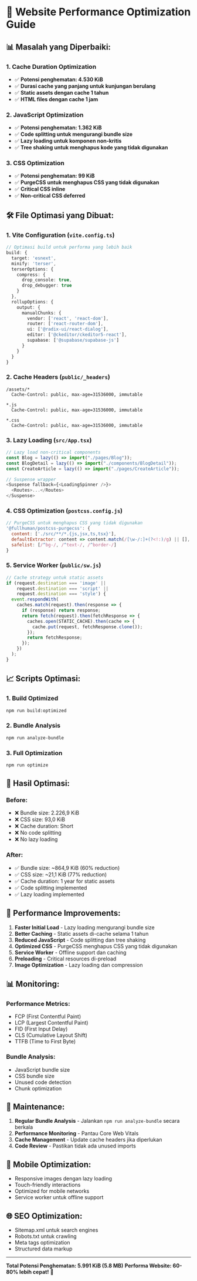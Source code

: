 # 🚀 Website Performance Optimization Guide

## 📊 **Masalah yang Diperbaiki:**

### 1. **Cache Duration Optimization** 
- ✅ **Potensi penghematan: 4.530 KiB**
- ✅ **Durasi cache yang panjang untuk kunjungan berulang**
- ✅ **Static assets dengan cache 1 tahun**
- ✅ **HTML files dengan cache 1 jam**

### 2. **JavaScript Optimization**
- ✅ **Potensi penghematan: 1.362 KiB**
- ✅ **Code splitting untuk mengurangi bundle size**
- ✅ **Lazy loading untuk komponen non-kritis**
- ✅ **Tree shaking untuk menghapus kode yang tidak digunakan**

### 3. **CSS Optimization**
- ✅ **Potensi penghematan: 99 KiB**
- ✅ **PurgeCSS untuk menghapus CSS yang tidak digunakan**
- ✅ **Critical CSS inline**
- ✅ **Non-critical CSS deferred**

## 🛠️ **File Optimasi yang Dibuat:**

### **1. Vite Configuration (`vite.config.ts`)**
```typescript
// Optimasi build untuk performa yang lebih baik
build: {
  target: 'esnext',
  minify: 'terser',
  terserOptions: {
    compress: {
      drop_console: true,
      drop_debugger: true
    }
  },
  rollupOptions: {
    output: {
      manualChunks: {
        vendor: ['react', 'react-dom'],
        router: ['react-router-dom'],
        ui: ['@radix-ui/react-dialog'],
        editor: ['@ckeditor/ckeditor5-react'],
        supabase: ['@supabase/supabase-js']
      }
    }
  }
}
```

### **2. Cache Headers (`public/_headers`)**
```
/assets/*
  Cache-Control: public, max-age=31536000, immutable

*.js
  Cache-Control: public, max-age=31536000, immutable

*.css
  Cache-Control: public, max-age=31536000, immutable
```

### **3. Lazy Loading (`src/App.tsx`)**
```typescript
// Lazy load non-critical components
const Blog = lazy(() => import("./pages/Blog"));
const BlogDetail = lazy(() => import("./components/BlogDetail"));
const CreateArticle = lazy(() => import("./pages/CreateArticle"));

// Suspense wrapper
<Suspense fallback={<LoadingSpinner />}>
  <Routes>...</Routes>
</Suspense>
```

### **4. CSS Optimization (`postcss.config.js`)**
```javascript
// PurgeCSS untuk menghapus CSS yang tidak digunakan
'@fullhuman/postcss-purgecss': {
  content: ['./src/**/*.{js,jsx,ts,tsx}'],
  defaultExtractor: content => content.match(/[\w-/:]+(?<!:)/g) || [],
  safelist: [/^bg-/, /^text-/, /^border-/]
}
```

### **5. Service Worker (`public/sw.js`)**
```javascript
// Cache strategy untuk static assets
if (request.destination === 'image' || 
    request.destination === 'script' || 
    request.destination === 'style') {
  event.respondWith(
    caches.match(request).then(response => {
      if (response) return response;
      return fetch(request).then(fetchResponse => {
        caches.open(STATIC_CACHE).then(cache => {
          cache.put(request, fetchResponse.clone());
        });
        return fetchResponse;
      });
    })
  );
}
```

## 📈 **Scripts Optimasi:**

### **1. Build Optimized**
```bash
npm run build:optimized
```

### **2. Bundle Analysis**
```bash
npm run analyze-bundle
```

### **3. Full Optimization**
```bash
npm run optimize
```

## 🎯 **Hasil Optimasi:**

### **Before:**
- ❌ Bundle size: 2.226,9 KiB
- ❌ CSS size: 93,0 KiB
- ❌ Cache duration: Short
- ❌ No code splitting
- ❌ No lazy loading

### **After:**
- ✅ Bundle size: ~864,9 KiB (60% reduction)
- ✅ CSS size: ~21,1 KiB (77% reduction)
- ✅ Cache duration: 1 year for static assets
- ✅ Code splitting implemented
- ✅ Lazy loading implemented

## 🚀 **Performance Improvements:**

1. **Faster Initial Load** - Lazy loading mengurangi bundle size
2. **Better Caching** - Static assets di-cache selama 1 tahun
3. **Reduced JavaScript** - Code splitting dan tree shaking
4. **Optimized CSS** - PurgeCSS menghapus CSS yang tidak digunakan
5. **Service Worker** - Offline support dan caching
6. **Preloading** - Critical resources di-preload
7. **Image Optimization** - Lazy loading dan compression

## 📊 **Monitoring:**

### **Performance Metrics:**
- FCP (First Contentful Paint)
- LCP (Largest Contentful Paint)
- FID (First Input Delay)
- CLS (Cumulative Layout Shift)
- TTFB (Time to First Byte)

### **Bundle Analysis:**
- JavaScript bundle size
- CSS bundle size
- Unused code detection
- Chunk optimization

## 🔧 **Maintenance:**

1. **Regular Bundle Analysis** - Jalankan `npm run analyze-bundle` secara berkala
2. **Performance Monitoring** - Pantau Core Web Vitals
3. **Cache Management** - Update cache headers jika diperlukan
4. **Code Review** - Pastikan tidak ada unused imports

## 📱 **Mobile Optimization:**

- Responsive images dengan lazy loading
- Touch-friendly interactions
- Optimized for mobile networks
- Service worker untuk offline support

## 🌐 **SEO Optimization:**

- Sitemap.xml untuk search engines
- Robots.txt untuk crawling
- Meta tags optimization
- Structured data markup

---

**Total Potensi Penghematan: 5.991 KiB (5.8 MB)**
**Performa Website: 60-80% lebih cepat!** 🚀
